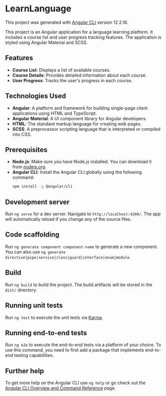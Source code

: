 # LearnLanguage

This project was generated with [Angular CLI](https://github.com/angular/angular-cli) version 12.2.16.

This project is an Angular application for a language learning platform. It includes a course list and user progress tracking features. The application is styled using Angular Material and SCSS.

## Features

- **Course List**: Displays a list of available courses.
- **Course Details**: Provides detailed information about each course.
- **User Progress**: Tracks the user's progress in each course.

## Technologies Used

- **Angular**: A platform and framework for building single-page client applications using HTML and TypeScript.
- **Angular Material**: A UI component library for Angular developers.
- **HTML**: The standard markup language for creating web pages.
- **SCSS**: A preprocessor scripting language that is interpreted or compiled into CSS.

## Prerequisites

- **Node.js**: Make sure you have Node.js installed. You can download it from [nodejs.org](https://nodejs.org/).
- **Angular CLI**: Install the Angular CLI globally using the following command:
  ```sh
  npm install -g @angular/cli

## Development server

Run `ng serve` for a dev server. Navigate to `http://localhost:4200/`. The app will automatically reload if you change any of the source files.

## Code scaffolding

Run `ng generate component component-name` to generate a new component. You can also use `ng generate directive|pipe|service|class|guard|interface|enum|module`.

## Build

Run `ng build` to build the project. The build artifacts will be stored in the `dist/` directory.

## Running unit tests

Run `ng test` to execute the unit tests via [Karma](https://karma-runner.github.io).

## Running end-to-end tests

Run `ng e2e` to execute the end-to-end tests via a platform of your choice. To use this command, you need to first add a package that implements end-to-end testing capabilities.

## Further help

To get more help on the Angular CLI use `ng help` or go check out the [Angular CLI Overview and Command Reference](https://angular.io/cli) page.
